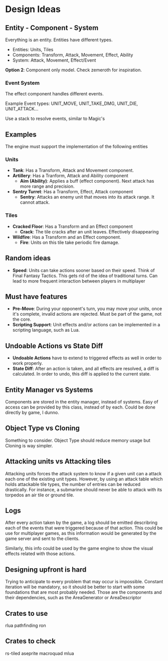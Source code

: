 # Design Ideas

## Entity - Component - System

Everything is an entity. Entities have different types.

- Entities: Units, Tiles
- Components: Transform, Attack, Movement, Effect, Ability
- System: Attack, Movement, Effect/Event

**Option 2**: Component only model. Check zemeroth for inspiration. 

### Event System

The effect component handles different events. 

Example Event types: UNIT_MOVE, UNIT_TAKE_DMG, UNIT_DIE, UNIT_ATTACK...

Use a stack to resolve events, similar to Magic's

## Examples

The engine must support the implementation of the following entities

### Units

- **Tank**: Has a Transform, Attack and Movement component.
- **Artillery**: Has a Tranform, Attack and Ability component
    - **Aim (Ability)**: Applies a buff (effect component). Next attack has more range and precision.
- **Sentry Turret**: Has a Transform, Effect, Attack component
    - **Sentry**: Attacks an enemy unit that moves into its attack range. It cannot attack.

### Tiles

- **Cracked Floor**: Has a Transform and an Effect component
    - **Crack**: The tile cracks after an unit leaves. Effectively disappearing
- **Wildfire**: Has a Transform and an Effect component.
    - **Fire**: Units on this tile take periodic fire damage.


## Random ideas

- **Speed**: Units can take actions sooner based on their speed. Think of Final Fantasy Tactics. This gets rid of the idea of traditional turns. Can lead to more frequent interaction between players in multiplayer

## Must have features

- **Pre-Move**: During your opponent's turn, you may move your units, once it's complete, invalid actions are rejected. Must be part of the game, not the core.
- **Scripting Support**: Unit effects and/or actions can be implemented in a scripting language, such as Lua.

## Undoable Actions vs State Diff

- **Undoable Actions** have to extend to triggered effects as well in order to work properly.
- **State Diff**: After an action is taken, and all effects are resolved, a diff is calculated. In order to undo, this diff is applied to the current state.

## Entity Manager vs Systems

Components are stored in the entity manager, instead of systems. Easy of access can be provided by this class, instead of by each. Could be done directly by game, I dunno.

## Object Type vs Cloning

Something to consider. Object Type should reduce memory usage but Cloning is way simpler.

## Attacking units vs Attacking tiles

Attacking units forces the attack system to know if a given unit can a attack each one of the existing unit types. However, by using an attack table which holds attackable tile types, the number of entries can be reduced drastically. For instance, a submarine should never be able to attack with its torpedos an air tile or ground tile.

## Logs

After every action taken by the game, a log should be emitted describring each of the events that were triggered because of that action. This could be use for multiplayer games, as this information would be generated by the game server and sent to the clients.

Similarly, this info could be used by the game engine to show the visual effects related with those actions.

## Designing upfront is hard

Trying to anticipate to every problem that may occur is impossible. Constant iteration will be mandatory, so it should be better to start with some foundations that are most probably needed. Those are the components and their dependencies, such as the AreaGenerator or AreaDescriptor

## Crates to use 

rlua
pathfinding
ron

## Crates to check

rs-tiled
aseprite
macroquad
mlua